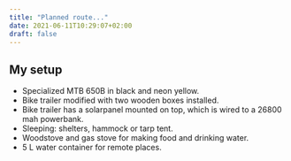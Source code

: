 ```yaml
---
title: "Planned route..."
date: 2021-06-11T10:29:07+02:00
draft: false
---
```


## My setup

- Specialized MTB 650B in black and neon yellow.
- Bike trailer modified with two wooden boxes installed.
- Bike trailer has a solarpanel mounted on top, which is wired to a 26800 mah powerbank.
- Sleeping: shelters, hammock or tarp tent.
- Woodstove and gas stove for making food and drinking water.
- 5 L water container for remote places.
